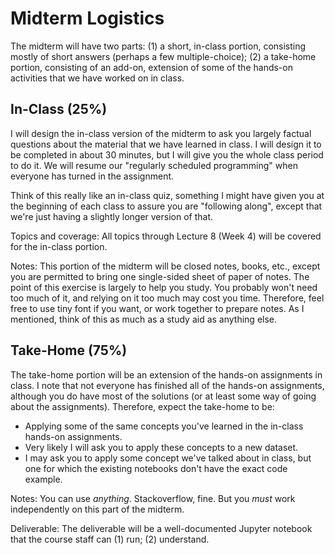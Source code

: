 # Midterm Logistics

The midterm will have two parts: (1) a short, in-class portion, consisting
mostly of short answers (perhaps a few multiple-choice); (2) a take-home
portion, consisting of an add-on, extension of some of the hands-on activities
that we have worked on in class.

## In-Class (25%)

I will design the in-class version of the midterm to ask you largely factual
questions about the material that we have learned in class. I will design it
to be completed in about 30 minutes, but I will give you the whole class
period to do it.  We will resume our "regularly scheduled programming" when
everyone has turned in the assignment.

Think of this really like an in-class quiz, something I might have given you
at the beginning of each class to assure you are "following along", except
that we're just having a slightly longer version of that.

Topics and coverage: All topics through Lecture 8 (Week 4) will be covered for
the in-class portion.

Notes: This portion of the midterm will be closed notes, books, etc., except
you are permitted to bring one single-sided sheet of paper of notes. The point
of this exercise is largely to help you study. You probably won't need too
much of it, and relying on it too much may cost you time. Therefore, feel free
to use tiny font if you want, or work together to prepare notes. As I
mentioned, think of this as much as a study aid as anything else.

## Take-Home (75%)

The take-home portion will be an extension of the hands-on assignments in
class. I note that not everyone has finished all of the hands-on assignments,
although you do have most of the solutions (or at least some way of going
about the assignments). Therefore, expect the take-home to be:

* Applying some of the same concepts you've learned in the in-class hands-on
  assignments.
* Very likely I will ask you to apply these concepts to a new dataset.
* I may ask you to apply some concept we've talked about in class, but one for
  which the existing notebooks don't have the exact code example.
 
Notes: You can use *anything*. Stackoverflow, fine. But you *must* work
independently on this part of the midterm.

Deliverable: The deliverable will be a well-documented Jupyter notebook that
the course staff can (1) run; (2) understand.

